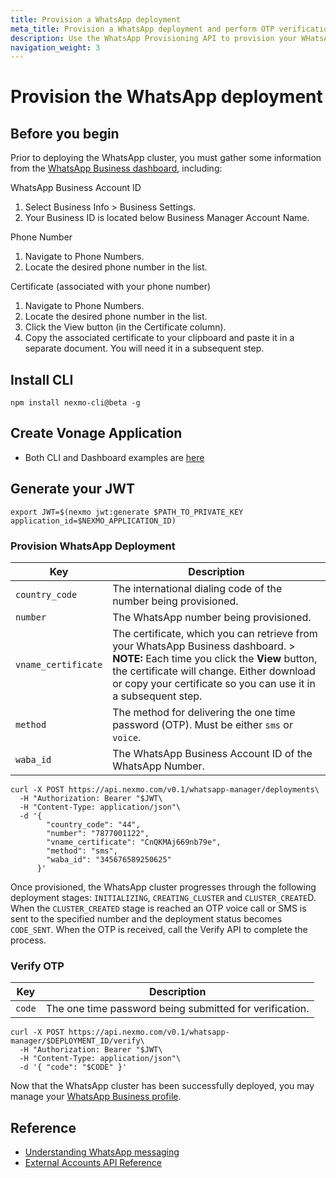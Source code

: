 ```yaml
---
title: Provision a WhatsApp deployment
meta_title: Provision a WhatsApp deployment and perform OTP verification with the WhatsApp Provisioning API. 
description: Use the WhatsApp Provisioning API to provision your WHatsApp deployment and perform one time password (OTP) verification. 
navigation_weight: 3
---
```


# Provision the WhatsApp deployment

## Before you begin

Prior to deploying the WhatsApp cluster, you must gather some information from the [WhatsApp Business dashboard](https://business.facebook.com/), including:

WhatsApp Business Account ID

1. Select Business Info > Business Settings.
2. Your Business ID is located below Business Manager Account Name.

Phone Number

1. Navigate to Phone Numbers.
2. Locate the desired phone number in the list.

Certificate (associated with your phone number)

1. Navigate to Phone Numbers.
2. Locate the desired phone number in the list.
3. Click the View button (in the Certificate column).
4. Copy the associated certificate to your clipboard and paste it in a separate document. You will need it in a subsequent step.

## Install CLI

```
npm install nexmo-cli@beta -g
```

## Create Vonage Application

* Both CLI and Dashboard examples are [here](https://developer.nexmo.com/messages/code-snippets/create-an-application)

## Generate your JWT

```
export JWT=$(nexmo jwt:generate $PATH_TO_PRIVATE_KEY application_id=$NEXMO_APPLICATION_ID)
```

### Provision WhatsApp Deployment

Key | Description
---|---
`country_code` | The international dialing code of the number being provisioned.
`number` | The WhatsApp number being provisioned.
`vname_certificate` | The certificate, which you can retrieve from your WhatsApp Business dashboard. > **NOTE:** Each time you click the **View** button, the certificate will change. Either download or copy your certificate so you can use it in a subsequent step.
`method` | The method for delivering the one time password (OTP). Must be either `sms` or `voice`.
`waba_id` | The WhatsApp Business Account ID of the WhatsApp Number.

```
curl -X POST https://api.nexmo.com/v0.1/whatsapp-manager/deployments\
  -H "Authorization: Bearer "$JWT\
  -H "Content-Type: application/json"\
  -d '{
        "country_code": "44",
        "number": "7877001122",
        "vname_certificate": "CnQKMAj669nb79e",
        "method": "sms",
        "waba_id": "345676589250625"
      }'
```

Once provisioned, the WhatsApp cluster progresses through the following deployment stages: `INITIALIZING`, `CREATING_CLUSTER` and `CLUSTER_CREATE`D. When the `CLUSTER_CREATED` stage is reached an OTP voice call or SMS is sent to the specified number and the deployment status becomes `CODE_SENT`. When the OTP is received, call the Verify API to complete the process.

### Verify OTP

Key | Description
---|---
`code` | The one time password being submitted for verification.

```
curl -X POST https://api.nexmo.com/v0.1/whatsapp-manager/$DEPLOYMENT_ID/verify\
  -H "Authorization: Bearer "$JWT\
  -H "Content-Type: application/json"\
  -d '{ "code": "$CODE" }'
```

Now that the WhatsApp cluster has been successfully deployed, you may manage your [WhatsApp Business profile](/messages/whatsapp-provisioning/manage-profile).

## Reference

* [Understanding WhatsApp messaging](/messages/concepts/whatsapp)
* [External Accounts API Reference](/api/whatsapp-provisioning)
